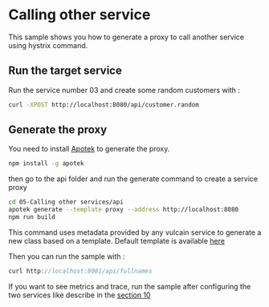 # Calling other service

This sample shows you how to generate a proxy to call another service using hystrix command.

## Run the target service

Run the service number 03 and create some random customers with :

```bash
curl -XPOST http://localhost:8080/api/customer.random
```

## Generate the proxy

You need to install [Apotek](https://github.com/malain/apotek) to generate the proxy.

```bash
npm install -g apotek
```

then go to the api folder and run the generate command to create a service proxy

```bash
cd 05-Calling other services/api
apotek generate --template proxy --address http://localhost:8080
npm run build
```

This command uses metadata provided by any vulcain service to generate a new class based on a template.
Default template is available [here](https://github.com/vulcainjs/vulcain-code-generation-templates/tree/master/proxy)

Then you can run the sample with :

```js
curl http://localhost:8081/api/fullnames
```

If you want to see metrics and trace, run the sample after configuring the two services like describe in the [section 10](../10-Instrumentations/Readme.md)
